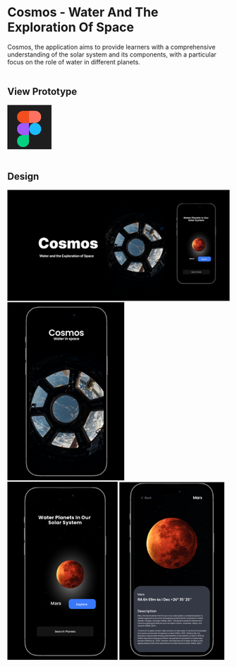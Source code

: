 # Cosmos - Water And The Exploration Of Space

Cosmos, the application aims to provide learners with a comprehensive understanding of the solar system and its components, with a particular focus on the role of water in different planets.<br>
<br>

## View Prototype

<a href="https://www.figma.com/proto/cW9bGVNvBo9t2KtRiGRwou/Cosmos---Water-And-The-Exploration-Of-Space?node-id=350-103&scaling=scale-down&page-id=0%3A1&starting-point-node-id=350%3A103"><img src="FigmaLogo.png" width="100"></img></a>
<br>
<br>

## Design

<img src="Backgrounds/Thumbnail.png" width="760"><br>
<img src="Backgrounds/StartScreenApp.png" width="265">
<img src="Backgrounds/HomeScreenGrab.png" width="250">
<img src="Backgrounds/MarsScreenApp.png" width="238">
